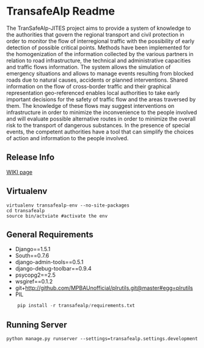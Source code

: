 # TransafeAlp Readme

The TranSafeAlp-JITES project aims to provide a system of knowledge to the authorities that govern the regional transport and civil
protection in order to monitor the flow of interregional traffic with the possibility of early detection of possible critical points.
Methods have been implemented for the homogenization of the information collected by the various partners in relation to road
infrastructure, the technical and administrative capacities and traffic flows information. The system allows the simulation of
emergency situations and allows to manage events resulting from blocked roads due to natural causes, accidents or planned interventions.
Shared information on the flow of cross-border traffic and their graphical representation geo-referenced enables local authorities to
take early important decisions for the safety of traffic flow and the areas traversed by them. The knowledge of these flows may suggest
interventions on infrastructure in order to minimize the inconvenience to the people involved and will evaluate possible alternative
routes in order to minimize the overall risk to the transport of dangerous substances. In the presence of special events, the competent
authorities have a tool that can simplify the choices of action and information to the people involved.

## Release Info
[WIKI page](https://github.com/MPBAUnofficial/transafealp/wiki)


## Virtualenv
    virtualenv transafealp-env --no-site-packages
    cd transafealp
    source bin/actviate #activate the env


## General Requirements

* Django==1.5.1
* South==0.7.6
* django-admin-tools==0.5.1
* django-debug-toolbar==0.9.4
* psycopg2==2.5
* wsgiref==0.1.2
* git+http://github.com/MPBAUnofficial/plrutils.git@master#egg=plrutils
* PIL

```python
    pip install -r transafealp/requirements.txt
```

## Running Server

    python manage.py runserver --settings=transafealp.settings.development
